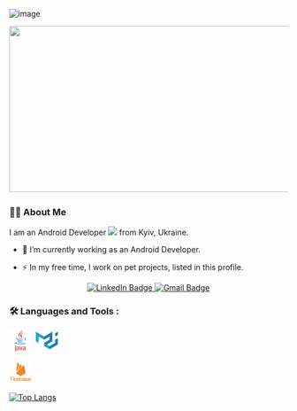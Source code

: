 ![image](https://user-images.githubusercontent.com/89665095/156860650-de2984cd-27b6-4177-8d98-801224cdff44.png)


<div align="center">
  <img src="https://media.giphy.com/media/dWesBcTLavkZuG35MI/giphy.gif" width="600" height="300"/>
</div>

### 👨‍💻 About Me 
I am an Android Developer <img src="https://media.giphy.com/media/WUlplcMpOCEmTGBtBW/giphy.gif" width="30"> from Kyiv, Ukraine.

- :telescope: I’m currently working as an Android Developer.

- :zap: In my free time, I work on pet projects, listed in this profile.

<div id="badges" align="center">
  <a href="https://www.linkedin.com/in/ivan-chernukhin-a63813121">
    <img src="https://img.shields.io/badge/LinkedIn-blue?style=for-the-badge&logo=linkedin&logoColor=white" alt="LinkedIn Badge"/>
  </a>
  <a href="throughsomehow@gmail.com">
    <img src="https://img.shields.io/badge/Gmail-D14836?style=for-the-badge&logo=gmail&logoColor=white" alt="Gmail Badge"/>
  </a>
</div>

### :hammer_and_wrench: Languages and Tools :
<div>
  <img src="https://github.com/devicons/devicon/blob/master/icons/java/java-original-wordmark.svg" title="Java" alt="Java" width="40" height="40"/>&nbsp;
  <img src="https://github.com/devicons/devicon/blob/master/icons/materialui/materialui-original.svg" title="Material UI" alt="Material UI" width="40" height="40"/>&nbsp;
  
  <img src="https://github.com/devicons/devicon/blob/master/icons/firebase/firebase-plain-wordmark.svg" title="Firebase" alt="Firebase" width="40" height="40"/>&nbsp;
 
  
  [![Top Langs](https://github-readme-stats.vercel.app/api/top-langs/?username=ArchEnemy04&layout=compact&theme=vision-friendly-dark)](https://github.com/anuraghazra/github-readme-stats)
